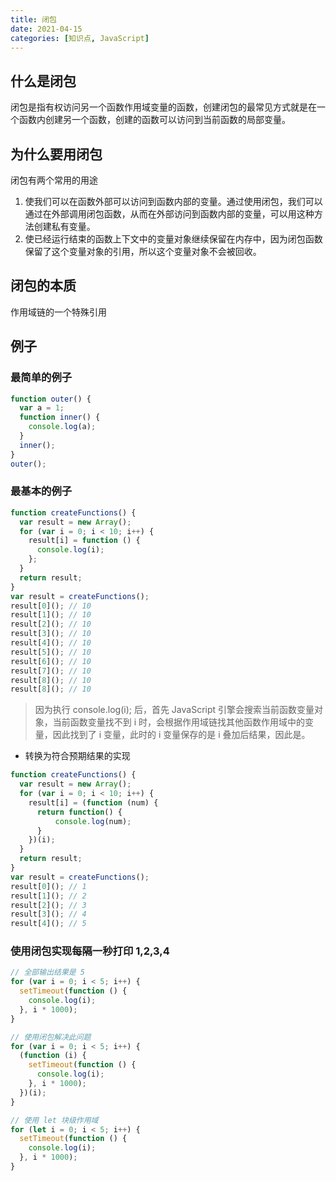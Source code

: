 ```yaml
---
title: 闭包
date: 2021-04-15
categories: [知识点, JavaScript]
---
```


## 什么是闭包

闭包是指有权访问另一个函数作用域变量的函数，创建闭包的最常见方式就是在一个函数内创建另一个函数，创建的函数可以访问到当前函数的局部变量。

## 为什么要用闭包

闭包有两个常用的用途

1. 使我们可以在函数外部可以访问到函数内部的变量。通过使用闭包，我们可以通过在外部调用闭包函数，从而在外部访问到函数内部的变量，可以用这种方法创建私有变量。
2. 使已经运行结束的函数上下文中的变量对象继续保留在内存中，因为闭包函数保留了这个变量对象的引用，所以这个变量对象不会被回收。

## 闭包的本质

作用域链的一个特殊引用

## 例子

### 最简单的例子

```js
function outer() {
  var a = 1;
  function inner() {
    console.log(a);
  }
  inner();
}
outer();
```

### 最基本的例子

```js
function createFunctions() {
  var result = new Array();
  for (var i = 0; i < 10; i++) {
    result[i] = function () {
      console.log(i);
    };
  }
  return result;
}
var result = createFunctions();
result[0](); // 10
result[1](); // 10
result[2](); // 10
result[3](); // 10
result[4](); // 10
result[5](); // 10
result[6](); // 10
result[7](); // 10
result[8](); // 10
result[8](); // 10
```

> 因为执行 console.log(i); 后，首先 JavaScript 引擎会搜索当前函数变量对象，当前函数变量找不到 i 时，会根据作用域链找其他函数作用域中的变量，因此找到了 i 变量，此时的 i 变量保存的是 i 叠加后结果，因此是。

- 转换为符合预期结果的实现

```js
function createFunctions() {
  var result = new Array();
  for (var i = 0; i < 10; i++) {
    result[i] = (function (num) {
      return function() {
          console.log(num);
      }
    })(i);
  }
  return result;
}
var result = createFunctions();
result[0](); // 1
result[1](); // 2
result[2](); // 3
result[3](); // 4
result[4](); // 5
```

### 使用闭包实现每隔一秒打印 1,2,3,4

```js
// 全部输出结果是 5
for (var i = 0; i < 5; i++) {
  setTimeout(function () {
    console.log(i);
  }, i * 1000);
}

// 使用闭包解决此问题
for (var i = 0; i < 5; i++) {
  (function (i) {
    setTimeout(function () {
      console.log(i);
    }, i * 1000);
  })(i);
}

// 使用 let 块级作用域
for (let i = 0; i < 5; i++) {
  setTimeout(function () {
    console.log(i);
  }, i * 1000);
}
```
